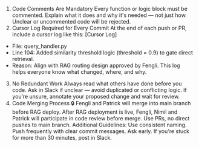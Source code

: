 1. Code Comments Are Mandatory
Every function or logic block must be commented.
Explain what it does and why it's needed — not just how.
Unclear or uncommented code will be rejected.
2. Cursor Log Required for Every Commit
At the end of each push or PR, include a cursor log like this:
[Cursor Log]
- File: query_handler.py
- Line 104: Added similarity threshold logic (threshold = 0.9) to gate direct retrieval.
- Reason: Align with RAG routing design approved by Fengli.
This log helps everyone know
what changed, where, and why.
 3. No Redundant Work
Always read what others have done before you code.
Ask in Slack if unclear — avoid duplicated or conflicting logic.
If you’re unsure, annotate your proposed change and wait for review.
4. Code Merging Process
:lock: Fengli and Patrick will merge into main branch before RAG deploy.
After RAG deployment is live, Fengli, Nimil and Patrick will participate in code review before merge.
Use PRs, no direct pushes to main branch.
Additional Guidelines:
Use consistent naming.
Push frequently with clear commit messages.
Ask early. If you're stuck for more than 30 minutes, post in Slack.
